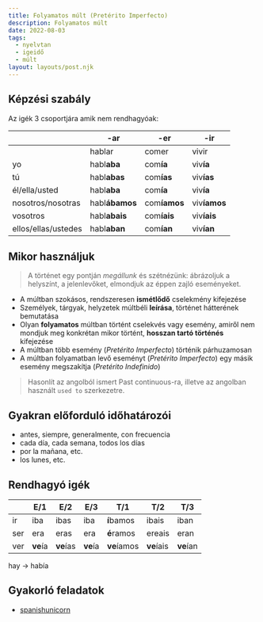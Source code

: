 ```yaml
---
title: Folyamatos múlt (Pretérito Imperfecto)
description: Folyamatos múlt
date: 2022-08-03
tags:
  - nyelvtan
  - igeidő
  - múlt
layout: layouts/post.njk
---
```


## Képzési szabály

Az igék 3 csoportjára amik nem rendhagyóak:

&nbsp; | -ar | -er | -ir
----|----|----|----
&nbsp;|hablar|comer|vivir
yo|habl**aba**|com**ía**|viv**ía**
tú|habl**abas**|com**ías**|viv**ías**
él/ella/usted|habl**aba**|com**ía**|viv**ía**
nosotros/nosotras|habl**ábamos**|com**íamos**|viv**íamos**
vosotros|habl**abais**|com**íais**|viv**íais**
ellos/ellas/ustedes|habl**aban**|com**ían**|viv**ían**

## Mikor használjuk

> A történet egy pontján *megállunk* és szétnézünk: ábrázoljuk a helyszínt, a jelenlevőket, elmondjuk az éppen zajló eseményeket.

- A múltban szokásos, rendszeresen **ismétlődő** cselekmény kifejezése
- Személyek, tárgyak, helyzetek múltbéli **leírása**, történet hátterének bemutatása
- Olyan **folyamatos** múltban történt cselekvés vagy esemény, amiről nem mondjuk meg konkrétan mikor történt, **hosszan tartó történés** kifejezése
- A múltban több esemény (*Pretérito Imperfecto*) történik párhuzamosan
- A múltban folyamatban levő eseményt (*Pretérito Imperfecto*) egy másik esemény megszakítja (*Pretérito Indefinido*)

> Hasonlít az angolból ismert Past continuous-ra, illetve az angolban használt `used to` szerkezetre.

## Gyakran előforduló időhatározói

- antes, siempre, generalmente, con frecuencia
- cada día, cada semana, todos los días
- por la mañana, etc.
- los lunes, etc.

## Rendhagyó igék

&nbsp;| E/1| E/2| E/3| T/1| T/2| T/3
----|----|----|----|----|----|----
ir|iba|ibas|iba|**í**bamos|ibais|iban
ser|era|eras|era|**é**ramos|ereais|eran
ver|**ve**ía|**ve**ías|**ve**ía|**ve**íamos|**ve**íais|**ve**ían

hay &rarr; había

## Gyakorló feladatok

- [spanishunicorn](https://www.spanishunicorn.com/ejercicios-de-gramatica-preterito-imperfecto/)
